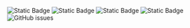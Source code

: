 ![Static Badge](https://img.shields.io/badge/blacklists-60-000000) ![Static Badge](https://img.shields.io/badge/blacklisted-2636987-cc0000) ![Static Badge](https://img.shields.io/badge/whitelisted-2245-00CC00) ![Static Badge](https://img.shields.io/badge/streaming_blacklist-28107-000000) ![GitHub issues](https://img.shields.io/github/issues/fabriziosalmi/blacklists)
